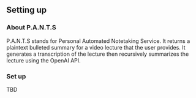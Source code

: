 ## Setting up ##
### About P.A.N.T.S ###

P.A.N.T.S stands for Personal Automated Notetaking Service. It returns a plaintext bulleted summary for
a video lecture that the user provides. It generates a transcription of the lecture then recursively summarizes the
lecture using the OpenAI API.

### Set up ###

TBD
